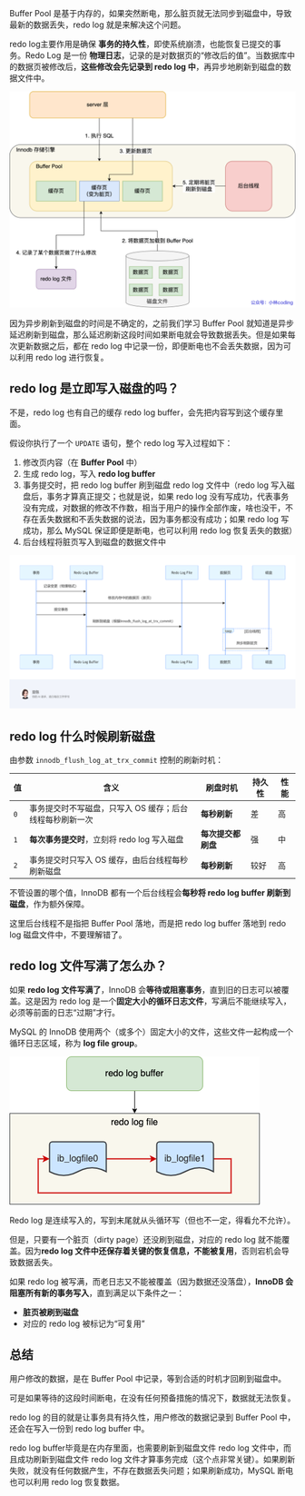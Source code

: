 Buffer Pool 是基于内存的，如果突然断电，那么脏页就无法同步到磁盘中，导致最新的数据丢失，redo log 就是来解决这个问题。

redo log主要作用是确保 **事务的持久性**，即使系统崩溃，也能恢复已提交的事务。Redo Log 是一份 **物理日志**，记录的是对数据页的“修改后的值”。当数据库中的数据页被修改后，**这些修改会先记录到 redo log 中**，再异步地刷新到磁盘的数据文件中。

<img src="images/wal.png" alt="img" style="zoom:50%;" />

因为异步刷新到磁盘的时间是不确定的，之前我们学习 Buffer Pool 就知道是异步延迟刷新到磁盘，那么延迟刷新这段时间如果断电就会导致数据丢失。但是如果每次更新数据之后，都在 redo log 中记录一份，即便断电也不会丢失数据，因为可以利用 redo log 进行恢复。

## redo log 是立即写入磁盘的吗？

不是，redo log 也有自己的缓存 redo log buffer，会先把内容写到这个缓存里面。

假设你执行了一个 `UPDATE` 语句，整个 redo log 写入过程如下：

1. 修改页内容（在 **Buffer Pool** 中）
2. 生成 redo log，写入 **redo log buffer**
3. 事务提交时，把 redo log buffer 刷到磁盘 redo log 文件中（redo log 写入磁盘后，事务才算真正提交；也就是说，如果 redo log 没有写成功，代表事务没有完成，对数据的修改不作数，相当于用户的操作全部作废，啥也没干，不存在丢失数据和不丢失数据的说法，因为事务都没有成功；如果 redo log 写成功，那么 MySQL 保证即便是断电，也可以利用 redo log 恢复丢失的数据）
4. 后台线程将脏页写入到磁盘的数据文件中

![image-20250522145527913](images/image-20250522145527913.png)

## redo log 什么时候刷新磁盘

由参数 `innodb_flush_log_at_trx_commit` 控制的刷新时机：

| 值   | 含义                                                     | 刷盘时机           | 持久性 | 性能 |
| ---- | -------------------------------------------------------- | ------------------ | ------ | ---- |
| `0`  | 事务提交时不写磁盘，只写入 OS 缓存；后台线程每秒刷新一次 | **每秒刷新**       | 差     | 高   |
| `1`  | **每次事务提交时**，立刻将 redo log 写入磁盘             | **每次提交都刷盘** | 强     | 中   |
| `2`  | 事务提交时只写入 OS 缓存，由后台线程每秒刷新磁盘         | **每秒刷新**       | 较好   | 高   |

不管设置的哪个值，InnoDB 都有一个后台线程会**每秒将 redo log buffer 刷新到磁盘**，作为额外保障。

这里后台线程不是指把 Buffer Pool 落地，而是把 redo log buffer 落地到 redo log 磁盘文件中，不要理解错了。

## redo log 文件写满了怎么办？

如果 **redo log 文件写满了**，InnoDB 会**等待或阻塞事务**，直到旧的日志可以被覆盖。这是因为 redo log 是一个**固定大小的循环日志文件**，写满后不能继续写入，必须等前面的日志“过期”才行。

MySQL 的 InnoDB 使用两个（或多个）固定大小的文件，这些文件一起构成一个循环日志区域，称为 **log file group**。

![重做日志文件组写入过程](images/重做日志文件组写入过程.drawio.png)

Redo log 是连续写入的，写到末尾就从头循环写（但也不一定，得看允不允许）。

但是，只要有一个脏页（dirty page）还没刷到磁盘，对应的 redo log 就不能覆盖。因为**redo log 文件中还保存着关键的恢复信息，不能被复用**，否则宕机会导致数据丢失。

如果 redo log 被写满，而老日志又不能被覆盖（因为数据还没落盘），**InnoDB 会阻塞所有新的事务写入**，直到满足以下条件之一：

- **脏页被刷到磁盘**
- 对应的 redo log 被标记为“可复用”

##  总结

用户修改的数据，是在 Buffer Pool 中记录，等到合适的时机才回刷到磁盘中。

可是如果等待的这段时间断电，在没有任何预备措施的情况下，数据就无法恢复。

redo log 的目的就是让事务具有持久性，用户修改的数据记录到  Buffer Pool 中，还会在写入一份到 redo log buffer 中。

redo log buffer毕竟是在内存里面，也需要刷新到磁盘文件 redo log 文件中，而且成功刷新到磁盘文件 redo log 文件才算事务完成（这个点非常关键）。如果刷新失败，就没有任何数据产生，不存在数据丢失问题；如果刷新成功，MySQL 断电也可以利用 redo log 恢复数据。

